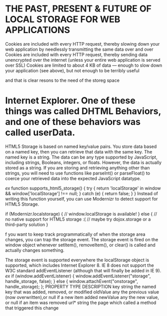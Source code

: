# THE PAST, PRESENT & FUTURE OF LOCAL STORAGE FOR WEB APPLICATIONS



Cookies are included with every HTTP request, thereby slowing down your web application by needlessly transmitting the same data over and over
Cookies are included with every HTTP request, thereby sending data unencrypted over the internet (unless your entire web application is served over SSL)
Cookies are limited to about 4 KB of data — enough to slow down your application (see above), but not enough to be terribly useful

and that is clear resons to the need of the storeg space 

# Internet Explorer. One of these things was called DHTML Behaviors, and one of these behaviors was called userData.

HTML5 Storage is based on named key/value pairs. You store data based on a named key, then you can retrieve that data with the same key. The named key is a string. The data can be any type supported by JavaScript, including strings, Booleans, integers, or floats. However, the data is actually stored as a string. If you are storing and retrieving anything other than strings, you will need to use functions like parseInt() or parseFloat() to coerce your retrieved data into the expected JavaScript datatype.

*ex* 
function supports_html5_storage() {
  try {
    return 'localStorage' in window && window['localStorage'] !== null;
  } catch (e) {
    return false;
  }
}
Instead of writing this function yourself, you can use Modernizr to detect support for HTML5 Storage.

if (Modernizr.localstorage) {
  // window.localStorage is available!
} else {
  // no native support for HTML5 storage :(
  // maybe try dojox.storage or a third-party solution
}


f you want to keep track programmatically of when the storage area changes, you can trap the storage event. The storage event is fired on the window object whenever setItem(), removeItem(), or clear() is called and actually changes something.

The storage event is supported everywhere the localStorage object is supported, which includes Internet Explorer 8. IE 8 does not support the W3C standard addEventListener (although that will finally be added in IE 9).
*ex* 
if (window.addEventListener) {
  window.addEventListener("storage", handle_storage, false);
} else {
  window.attachEvent("onstorage", handle_storage);
};
PROPERTY	TYPE	DESCRIPTION
key	        string	 the named key that was added, removed, or modified
oldValue	any	     the previous value (now overwritten),or null if a new item added
newValue	any	    the new value, or null if an item was removed
url*	    string	the page which called a method that triggered this change